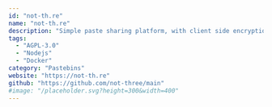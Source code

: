 ```yaml
---
id: "not-th.re"
name: "not-th.re"
description: "Simple paste sharing platform, with client side encryption, featuring the monaco browser-based code editor."
tags:
  - "AGPL-3.0"
  - "Nodejs"
  - "Docker"
category: "Pastebins"
website: "https://not-th.re"
github: "https://github.com/not-three/main"
#image: "/placeholder.svg?height=300&width=400"
---
```


